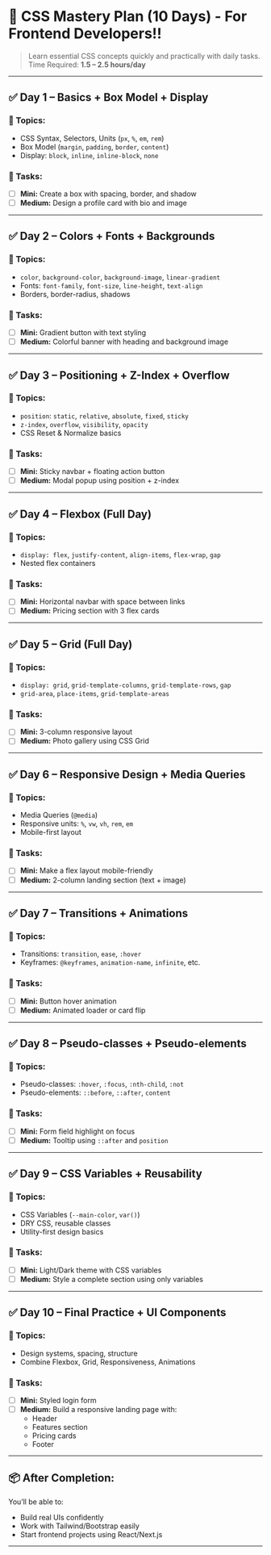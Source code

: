 # 🚀 CSS Mastery Plan (10 Days) - For Frontend Developers!!

> Learn essential CSS concepts quickly and practically with daily tasks.
> Time Required: **1.5 – 2.5 hours/day**

---

## ✅ Day 1 – Basics + Box Model + Display

### 📘 Topics:

- CSS Syntax, Selectors, Units (`px`, `%`, `em`, `rem`)
- Box Model (`margin`, `padding`, `border`, `content`)
- Display: `block`, `inline`, `inline-block`, `none`

### 🧪 Tasks:

- [ ] **Mini:** Create a box with spacing, border, and shadow
- [ ] **Medium:** Design a profile card with bio and image

---

## ✅ Day 2 – Colors + Fonts + Backgrounds

### 📘 Topics:

- `color`, `background-color`, `background-image`, `linear-gradient`
- Fonts: `font-family`, `font-size`, `line-height`, `text-align`
- Borders, border-radius, shadows

### 🧪 Tasks:

- [ ] **Mini:** Gradient button with text styling
- [ ] **Medium:** Colorful banner with heading and background image

---

## ✅ Day 3 – Positioning + Z-Index + Overflow

### 📘 Topics:

- `position`: `static`, `relative`, `absolute`, `fixed`, `sticky`
- `z-index`, `overflow`, `visibility`, `opacity`
- CSS Reset & Normalize basics

### 🧪 Tasks:

- [ ] **Mini:** Sticky navbar + floating action button
- [ ] **Medium:** Modal popup using position + z-index

---

## ✅ Day 4 – Flexbox (Full Day)

### 📘 Topics:

- `display: flex`, `justify-content`, `align-items`, `flex-wrap`, `gap`
- Nested flex containers

### 🧪 Tasks:

- [ ] **Mini:** Horizontal navbar with space between links
- [ ] **Medium:** Pricing section with 3 flex cards

---

## ✅ Day 5 – Grid (Full Day)

### 📘 Topics:

- `display: grid`, `grid-template-columns`, `grid-template-rows`, `gap`
- `grid-area`, `place-items`, `grid-template-areas`

### 🧪 Tasks:

- [ ] **Mini:** 3-column responsive layout
- [ ] **Medium:** Photo gallery using CSS Grid

---

## ✅ Day 6 – Responsive Design + Media Queries

### 📘 Topics:

- Media Queries (`@media`)
- Responsive units: `%`, `vw`, `vh`, `rem`, `em`
- Mobile-first layout

### 🧪 Tasks:

- [ ] **Mini:** Make a flex layout mobile-friendly
- [ ] **Medium:** 2-column landing section (text + image)

---

## ✅ Day 7 – Transitions + Animations

### 📘 Topics:

- Transitions: `transition`, `ease`, `:hover`
- Keyframes: `@keyframes`, `animation-name`, `infinite`, etc.

### 🧪 Tasks:

- [ ] **Mini:** Button hover animation
- [ ] **Medium:** Animated loader or card flip

---

## ✅ Day 8 – Pseudo-classes + Pseudo-elements

### 📘 Topics:

- Pseudo-classes: `:hover`, `:focus`, `:nth-child`, `:not`
- Pseudo-elements: `::before`, `::after`, `content`

### 🧪 Tasks:

- [ ] **Mini:** Form field highlight on focus
- [ ] **Medium:** Tooltip using `::after` and `position`

---

## ✅ Day 9 – CSS Variables + Reusability

### 📘 Topics:

- CSS Variables (`--main-color`, `var()`)
- DRY CSS, reusable classes
- Utility-first design basics

### 🧪 Tasks:

- [ ] **Mini:** Light/Dark theme with CSS variables
- [ ] **Medium:** Style a complete section using only variables

---

## ✅ Day 10 – Final Practice + UI Components

### 📘 Topics:

- Design systems, spacing, structure
- Combine Flexbox, Grid, Responsiveness, Animations

### 🧪 Tasks:

- [ ] **Mini:** Styled login form
- [ ] **Medium:** Build a responsive landing page with:
  - Header
  - Features section
  - Pricing cards
  - Footer

---

## 📦 After Completion:

You’ll be able to:

- Build real UIs confidently
- Work with Tailwind/Bootstrap easily
- Start frontend projects using React/Next.js

---

